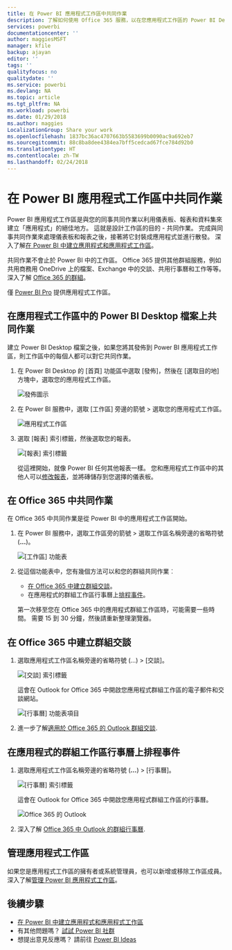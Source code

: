 ```yaml
---
title: 在 Power BI 應用程式工作區中共同作業
description: 了解如何使用 Office 365 服務，以在您應用程式工作區的 Power BI Desktop 檔案上共同作業，例如在商務用 OneDrive 上共用檔案、Exchange 中的交談、行事曆及工作等。
services: powerbi
documentationcenter: ''
author: maggiesMSFT
manager: kfile
backup: ajayan
editor: ''
tags: ''
qualityfocus: no
qualitydate: ''
ms.service: powerbi
ms.devlang: NA
ms.topic: article
ms.tgt_pltfrm: NA
ms.workload: powerbi
ms.date: 01/29/2018
ms.author: maggies
LocalizationGroup: Share your work
ms.openlocfilehash: 1837bc36ac4707663b5583699b0090ac9a692eb7
ms.sourcegitcommit: 88c8ba8dee4384ea7bff5cedcad67fce784d92b0
ms.translationtype: HT
ms.contentlocale: zh-TW
ms.lasthandoff: 02/24/2018
---
```

# <a name="collaborate-in-your-power-bi-app-workspace"></a>在 Power BI 應用程式工作區中共同作業
Power BI 應用程式工作區是與您的同事共同作業以利用儀表板、報表和資料集來建立「應用程式」的絕佳地方。 這就是設計工作區的目的 - 共同作業。 完成與同事共同作業來處理儀表板和報表之後，接著將它封裝成應用程式並進行散發。 深入了解[在 Power BI 中建立應用程式和應用程式工作區](service-create-distribute-apps.md)。 

共同作業不會止於 Power BI 中的工作區。 Office 365 提供其他群組服務，例如共用商務用 OneDrive 上的檔案、Exchange 中的交談、共用行事曆和工作等等。 深入了解 [Office 365 的群組](https://support.office.com/article/Create-a-group-in-Office-365-7124dc4c-1de9-40d4-b096-e8add19209e9)。

僅 [Power BI Pro](service-free-vs-pro.md) 提供應用程式工作區。

## <a name="collaborate-on-power-bi-desktop-files-in-your-app-workspace"></a>在應用程式工作區中的 Power BI Desktop 檔案上共同作業
建立 Power BI Desktop 檔案之後，如果您將其發佈到 Power BI 應用程式工作區，則工作區中的每個人都可以對它共同作業。

1. 在 Power BI Desktop 的 [首頁] 功能區中選取 [發佈]，然後在 [選取目的地] 方塊中，選取您的應用程式工作區。
   
    ![發佈圖示](media/service-collaborate-power-bi-workspace/power-bi-group-publish-pbix.png)
2. 在 Power BI 服務中，選取 [工作區] 旁邊的箭號 > 選取您的應用程式工作區。
   
    ![應用程式工作區](media/service-collaborate-power-bi-workspace/power-bi-workspace-nav-arrow.png)
3. 選取 [報表] 索引標籤，然後選取您的報表。
   
    ![[報表] 索引標籤](media/service-collaborate-power-bi-workspace/power-bi-workspace-report.png)
   
    從這裡開始，就像 Power BI 任何其他報表一樣。 您和應用程式工作區中的其他人可以[修改報表](service-reports.md)，並將磚儲存到您選擇的儀表板。

## <a name="collaborate-in-office-365"></a>在 Office 365 中共同作業
在 Office 365 中共同作業是從 Power BI 中的應用程式工作區開始。

1. 在 Power BI 服務中，選取工作區旁的箭號 > 選取工作區名稱旁邊的省略符號 (**...**)。 
   
   ![[工作區] 功能表](media/service-collaborate-power-bi-workspace/power-bi-app-ellipsis.png)
2. 從這個功能表中，您有幾個方法可以和您的群組共同作業︰ 
   
   * [在 Office 365 中建立群組交談](service-collaborate-power-bi-workspace.md#have-a-group-conversation-in-office-365)。
   * 在應用程式的群組工作區行事曆上[排程事件](service-collaborate-power-bi-workspace.md#schedule-an-event-on-the-group-workspace-calendar)。
   
   第一次移至您在 Office 365 中的應用程式群組工作區時，可能需要一些時間。 需要 15 到 30 分鐘，然後請重新整理瀏覽器。

## <a name="have-a-group-conversation-in-office-365"></a>在 Office 365 中建立群組交談
1. 選取應用程式工作區名稱旁邊的省略符號 (...) \> [交談]。 
   
    ![[交談] 索引標籤](media/service-collaborate-power-bi-workspace/power-bi-app-ellipsis.png)
   
   這會在 Outlook for Office 365 中開啟您應用程式群組工作區的電子郵件和交談網站。
   
   ![[行事曆] 功能表項目](media/service-collaborate-power-bi-workspace/pbi_grps_o365convo.png)
2. 進一步了解[適用於 Office 365 的 Outlook 群組交談](https://support.office.com/Article/Have-a-group-conversation-a0482e24-a769-4e39-a5ba-a7c56e828b22).

## <a name="schedule-an-event-on-the-apps-group-workspace-calendar"></a>在應用程式的群組工作區行事曆上排程事件
1. 選取應用程式工作區名稱旁邊的省略符號 (**…**) \> [行事曆]。 
   
   ![[行事曆] 索引標籤](media/service-collaborate-power-bi-workspace/power-bi-app-ellipsis.png)
   
   這會在 Outlook for Office 365 中開啟您應用程式群組工作區的行事曆。
   
   ![Office 365 的 Outlook](media/service-collaborate-power-bi-workspace/pbi_grps_o365_calendar.png)
2. 深入了解 [Office 365 中 Outlook 的群組行事曆](https://support.office.com/Article/Add-edit-and-subscribe-to-group-events-0cf1ad68-1034-4306-b367-d75e9818376a).

## <a name="manage-an-app-workspace"></a>管理應用程式工作區
如果您是應用程式工作區的擁有者或系統管理員，也可以新增或移除工作區成員。 深入了解[管理 Power BI 應用程式工作區](service-manage-app-workspace-in-power-bi-and-office-365.md)。

## <a name="next-steps"></a>後續步驟
* [在 Power BI 中建立應用程式和應用程式工作區](service-create-distribute-apps.md)
* 有其他問題嗎？ [試試 Power BI 社群](http://community.powerbi.com/)
* 想提出意見反應嗎？ 請前往 [Power BI Ideas](https://ideas.powerbi.com/forums/265200-power-bi)

